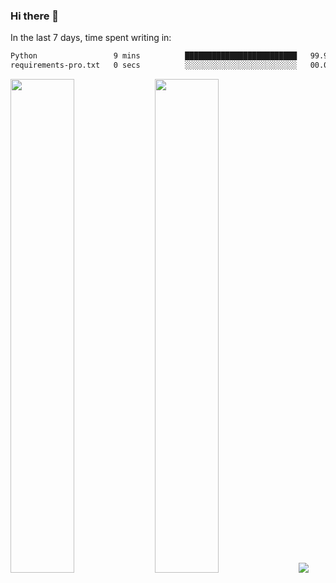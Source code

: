 ### Hi there 👋

In the last 7 days, time spent writing in:

<!--START_SECTION:waka-->

```txt
Python                 9 mins          █████████████████████████   99.97 %
requirements-pro.txt   0 secs          ░░░░░░░░░░░░░░░░░░░░░░░░░   00.03 %
```

<!--END_SECTION:waka-->

<img src="https://wakatime.com/share/@jimtje/5d0c92de-08f8-4a72-8f2f-6a9693d1e318.svg" width=45% height=45%> <img src="https://wakatime.com/share/@jimtje/501498ae-bda5-4da7-a89d-b40bcdd5556d.svg" width=45% height=45%>
![](https://hit.yhype.me/github/profile?user_id=43537315)
